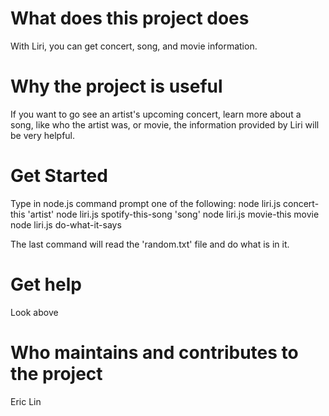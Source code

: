 # What does this project does
With Liri, you can get concert, song, and movie information.
# Why the project is useful
If  you want to go see an artist's upcoming concert, learn more about a song, like who the artist was, or movie, the information provided by Liri
will be very helpful.
# Get Started
Type in node.js command prompt one of the following:
node liri.js concert-this 'artist'
node liri.js spotify-this-song 'song'
node liri.js movie-this movie
node liri.js do-what-it-says

The last command will read the 'random.txt' file and do what is in it.
# Get help
Look above
# Who maintains and contributes to the project
Eric Lin
